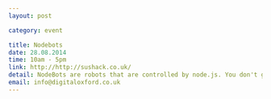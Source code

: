 ```yaml
---
layout: post

category: event

title: Nodebots
date: 28.08.2014
time: 10am - 5pm
link: http://http://sushack.co.uk/
detail: NodeBots are robots that are controlled by node.js. You don't get much cooler than that. Armed with soldering irons and parts we'll be teaming up in groups of 3 and creating some awe-inspiring Arduino-powered robots.
email: info@digitaloxford.co.uk
---
```

